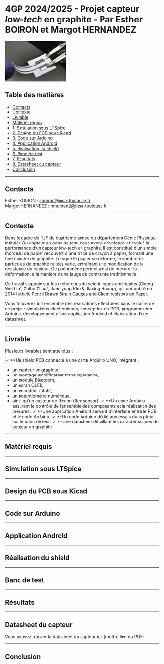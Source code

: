# 4GP 2024/2025 - Projet capteur *low-tech* en graphite - Par Esther BOIRON et Margot HERNANDEZ

<img src="Images/image-capteur-graphite.PNG" alt="Image capteur" width="200">

## Table des matières
* [Contacts](#contacts) 
* [Contexte](#contexte) 
* [Livrable](#livrable) 
* [Matériel requis](#matériel-requis) <br>
* [1. Simulation sous LTSpice](#1--simulation-sous-ltspice) <br>
* [2. Design du PCB sous Kicad](#2--design-du-pcb-sous-kicad) <br>
* [3. Code sur Arduino](#3--code-sur-arduino) <br>
* [4. Application Android](#4--application-android) <br>
* [5. Réalisation du shield](#5--réalisation-du-shield) <br>
* [6. Banc de test](#6--banc-de-test) <br>
* [7. Résultats](#7--résultats) <br>
* [8. Datasheet du capteur](#8--datasheet-du-capteur) 
* [Conclusion](#conclusion)
------------
## Contacts
Esther BOIRON : eboiron@insa-toulouse.fr  
Margot HERNANDEZ : mhernan2@insa-toulouse.fr

------------
## Contexte
Dans le cadre de l’UF de quatrième année du département Génie Physique intitulée *Du capteur au banc de test*, nous avons développé et évalué la performance d’un capteur low-tech en graphite. Il est constitué d’un simple morceau de papier recouvert d’une trace de crayon à papier, formant une fine couche de graphite. Lorsque le papier se déforme, le nombre de particules de graphite reliées varie, entraînant une modification de la résistance du capteur. Ce phénomène permet ainsi de mesurer la déformation, à la manière d’une jauge de contrainte traditionnelle.

Ce travail s’appuie sur les recherches de scientifiques américains (Cheng-Wei Lin*, Zhibo Zhao*, Jaemyung Kim & Jiaxing Huang), qui ont publié en 2014 l’article [Pencil Drawn Strain Gauges and Chemiresistors on Paper](https://moodle.insa-toulouse.fr/mod/resource/view.php?id=60418).

Vous trouverez ici l’ensemble des réalisations effectuées dans le cadre de ce projet : simulations électroniques, conception du PCB, programmation Arduino, développement d’une application Android et élaboration d’une datasheet.

------------
## Livrable
Plusieurs livrables sont attendus :

✓ **Un shield PCB connecté à une carte Arduino UNO, intégrant :
  * un capteur en graphite,
  * un montage amplificateur transimpédance,
  * un module Bluetooth,
  * un écran OLED,
  * un encodeur rotatif,
  * un potentiomètre numérique,
  * ainsi qu’un capteur de flexion (flex sensor).
✓ **Un code Arduino assurant le contrôle de l’ensemble des composants et la réalisation des mesures.
✓ **Une application Android servant d’interface entre le PCB et le code Arduino.
✓ **Un code Arduino dédié aux essais du capteur sur le banc de test.
✓ **Une datasheet détaillant les caractéristiques du capteur en graphite

------------
## Matériel requis
------------
## Simulation sous LTSpice
------------
## Design du PCB sous Kicad
------------
## Code sur Arduino
------------
## Application Android
------------
## Réalisation du shield
------------
## Banc de test
------------
## Résultats
------------
## Datasheet du capteur
Vous pouvez trouver la datasheet du capteur ici. (mettre lien du PDF)

------------
## Conclusion
